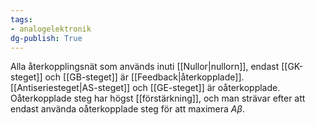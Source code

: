 ```yaml
---
tags: 
- analogelektronik
dg-publish: True
---
```

Alla återkopplingsnät som används inuti [[Nullor|nullorn]], endast [[GK-steget]] och [[GB-steget]] är [[Feedback|återkopplade]]. [[Antiseriesteget|AS-steget]] och [[GE-steget]] är oåterkopplade. Oåterkopplade steg har högst [[förstärkning]], och man strävar efter att endast använda oåterkopplade steg för att maximera $A \beta$.